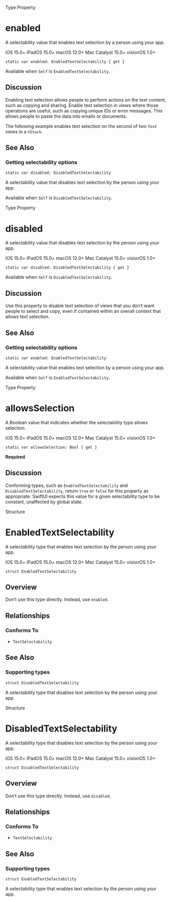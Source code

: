 Type Property

# enabled

A selectability value that enables text selection by a person using your app.

iOS 15.0+  iPadOS 15.0+  macOS 12.0+  Mac Catalyst 15.0+  visionOS 1.0+

    
    
    static var enabled: EnabledTextSelectability { get }

Available when `Self` is `EnabledTextSelectability`.

## Discussion

Enabling text selection allows people to perform actions on the text content,
such as copying and sharing. Enable text selection in views where those
operations are useful, such as copying unique IDs or error messages. This
allows people to paste the data into emails or documents.

The following example enables text selection on the second of two `Text` views
in a `VStack`.

## See Also

### Getting selectability options

`static var disabled: DisabledTextSelectability`

A selectability value that disables text selection by the person using your
app.

Available when `Self` is `DisabledTextSelectability`.

Type Property

# disabled

A selectability value that disables text selection by the person using your
app.

iOS 15.0+  iPadOS 15.0+  macOS 12.0+  Mac Catalyst 15.0+  visionOS 1.0+

    
    
    static var disabled: DisabledTextSelectability { get }

Available when `Self` is `DisabledTextSelectability`.

## Discussion

Use this property to disable text selection of views that you don’t want
people to select and copy, even if contained within an overall context that
allows text selection.

## See Also

### Getting selectability options

`static var enabled: EnabledTextSelectability`

A selectability value that enables text selection by a person using your app.

Available when `Self` is `EnabledTextSelectability`.

Type Property

# allowsSelection

A Boolean value that indicates whether the selectability type allows
selection.

iOS 15.0+  iPadOS 15.0+  macOS 12.0+  Mac Catalyst 15.0+  visionOS 1.0+

    
    
    static var allowsSelection: Bool { get }

**Required**

## Discussion

Conforming types, such as `EnabledTextSelectability` and
`DisabledTextSelectability`, return `true` or `false` for this property as
appropriate. SwiftUI expects this value for a given selectability type to be
constant, unaffected by global state.

Structure

# EnabledTextSelectability

A selectability type that enables text selection by the person using your app.

iOS 15.0+  iPadOS 15.0+  macOS 12.0+  Mac Catalyst 15.0+  visionOS 1.0+

    
    
    struct EnabledTextSelectability

## Overview

Don’t use this type directly. Instead, use `enabled`.

## Relationships

### Conforms To

  * `TextSelectability`

## See Also

### Supporting types

`struct DisabledTextSelectability`

A selectability type that disables text selection by the person using your
app.

Structure

# DisabledTextSelectability

A selectability type that disables text selection by the person using your
app.

iOS 15.0+  iPadOS 15.0+  macOS 12.0+  Mac Catalyst 15.0+  visionOS 1.0+

    
    
    struct DisabledTextSelectability

## Overview

Don’t use this type directly. Instead, use `disabled`.

## Relationships

### Conforms To

  * `TextSelectability`

## See Also

### Supporting types

`struct EnabledTextSelectability`

A selectability type that enables text selection by the person using your app.

